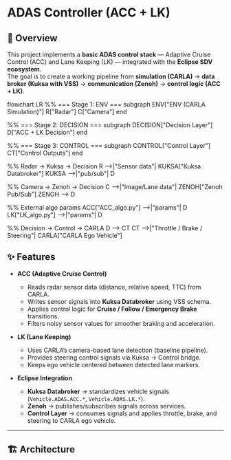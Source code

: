 # ADAS Controller (ACC + LK)

## 🚗 Overview
This project implements a **basic ADAS control stack** — Adaptive Cruise Control (ACC) and Lane Keeping (LK) — integrated with the **Eclipse SDV ecosystem**.  
The goal is to create a working pipeline from **simulation (CARLA)** → **data broker (Kuksa with VSS)** → **communication (Zenoh)** → **control logic (ACC + LK)**.

flowchart LR
  %% === Stage 1: ENV ===
  subgraph ENV["ENV (CARLA Simulation)"]
    R["Radar"]
    C["Camera"]
  end

  %% === Stage 2: DECISION ===
  subgraph DECISION["Decision Layer"]
    D["ACC + LK Decision"]
  end

  %% === Stage 3: CONTROL ===
  subgraph CONTROL["Control Layer"]
    CT["Control Outputs"]
  end

  %% Radar -> Kuksa -> Decision
  R -->|"Sensor data"| KUKSA["Kuksa Databroker"]
  KUKSA -->|"pub/sub"| D

  %% Camera -> Zenoh -> Decision
  C -->|"Image/Lane data"| ZENOH["Zenoh Pub/Sub"]
  ZENOH --> D

  %% External algo params
  ACC["ACC_algo.py"] -->|"params"| D
  LK["LK_algo.py"]  -->|"params"| D

  %% Decision -> Control -> CARLA
  D --> CT
  CT -->|"Throttle / Brake / Steering"| CARLA["CARLA Ego Vehicle"]



## ✨ Features
- **ACC (Adaptive Cruise Control)**
  - Reads radar sensor data (distance, relative speed, TTC) from CARLA.
  - Writes sensor signals into **Kuksa Databroker** using VSS schema.
  - Applies control logic for **Cruise / Follow / Emergency Brake** transitions.
  - Filters noisy sensor values for smoother braking and acceleration.

- **LK (Lane Keeping)**
  - Uses CARLA’s camera-based lane detection (baseline pipeline).
  - Provides steering control signals via Kuksa → Control bridge.
  - Keeps ego vehicle centered between detected lane markers.

- **Eclipse Integration**
  - **Kuksa Databroker** → standardizes vehicle signals (`Vehicle.ADAS.ACC.*`, `Vehicle.ADAS.LK.*`).
  - **Zenoh** → publishes/subscribes signals across services.
  - **Control Layer** → consumes signals and applies throttle, brake, and steering to CARLA ego vehicle.

---

## 🏗 Architecture
